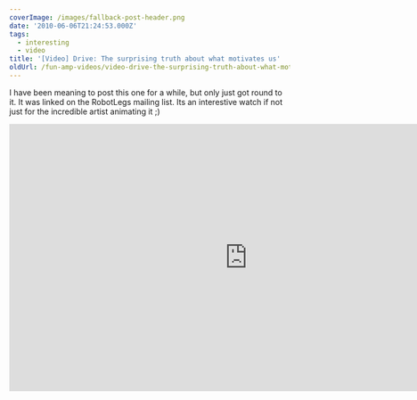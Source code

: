 ```yaml
---
coverImage: /images/fallback-post-header.png
date: '2010-06-06T21:24:53.000Z'
tags:
  - interesting
  - video
title: '[Video] Drive: The surprising truth about what motivates us'
oldUrl: /fun-amp-videos/video-drive-the-surprising-truth-about-what-motivates-us
---
```


I have been meaning to post this one for a while, but only just got round to it. It was linked on the RobotLegs mailing list. Its an interestive watch if not just for the incredible artist animating it ;)

<iframe width="853" height="480" src="https://www.youtube.com/embed/_BmHdTC36N4" frameborder="0" allow="accelerometer; autoplay; clipboard-write; encrypted-media; gyroscope; picture-in-picture"  allowfullscreen></iframe>
